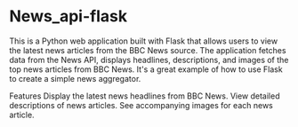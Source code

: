 # News_api-flask

This is a Python web application built with Flask that allows users to view the latest news articles from the BBC News source. The application fetches data from the News API, displays headlines, descriptions, and images of the top news articles from BBC News. It's a great example of how to use Flask to create a simple news aggregator.

Features
Display the latest news headlines from BBC News.
View detailed descriptions of news articles.
See accompanying images for each news article.
